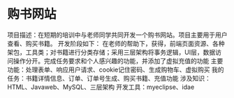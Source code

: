 # 购书网站
项目描述：在短期的培训中与老师同学共同开发一个购书网站。项目主要用于用户查看、购买书籍。
开发阶段如下：
在老师的帮助下，获得，前端页面资源、各种架包，工具类；对书籍进行分类存储；采用三层架构将事务逻辑，UI层，数据访问操作分开。完成任务要求和个人感兴趣的功能，并添加了虚拟充值的功能
主要功能：处理表单、响应用户请求、cookie记住密码、生成购物车、虚拟购买
我的任务：书籍详情信息、订单、订单号生成、购买书籍、充值功能
涉及知识：HTML、Javaweb、MySQL、三层架构
开发工具：myeclipse、idae
